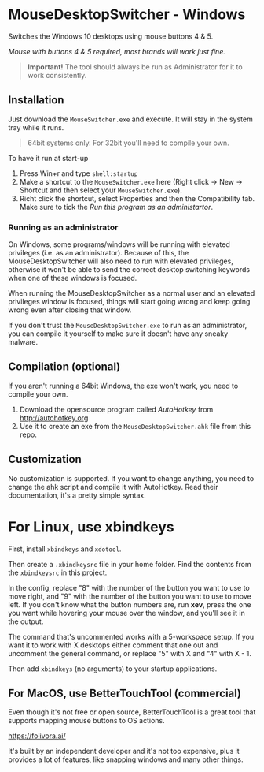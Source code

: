# MouseDesktopSwitcher - Windows
Switches the Windows 10 desktops using mouse buttons 4 &amp; 5.

*Mouse with buttons 4 & 5 required, most brands will work just fine.*

> **Important!** The tool should always be run as Administrator for it to work consistently.

## Installation
Just download the `MouseSwitcher.exe` and execute. It will stay in the system tray while it runs.

> 64bit systems only. For 32bit you'll need to compile your own.

To have it run at start-up

1. Press Win+r and type `shell:startup`
1. Make a shortcut to the `MouseSwitcher.exe` here (Right click -> New -> Shortcut and then select your `MouseSwitcher.exe`).
2. Richt click the shortcut, select Properties and then the Compatibility tab. Make sure to tick the _Run this program as an administartor_.

### Running as an administrator

On Windows, some programs/windows will be running with elevated privileges (i.e. as an administrator). Because of this, the MouseDesktopSwitcher will also need to run with elevated privileges, otherwise it won't be able to send the correct desktop switching keywords when one of these windows is focused.

When running the MouseDesktopSwitcher as a normal user and an elevated privileges window is focused, things will start going wrong and keep going wrong even after closing that window.

If you don't trust the `MouseDesktopSwitcher.exe` to run as an administrator, you can compile it yourself to make sure it doesn't have any sneaky malware.

## Compilation (optional)
If you aren't running a 64bit Windows, the exe won't work, you need to compile your own.

1. Download the opensource program called *AutoHotkey* from http://autohotkey.org
2. Use it to create an exe from the `MouseDesktopSwitcher.ahk` file from this repo.

## Customization
No customization is supported. If you want to change anything, you need to change the ahk script and compile it with AutoHotkey. Read their documentation, it's a pretty simple syntax.

# For Linux, use xbindkeys
First, install `xbindkeys` and `xdotool`.

Then create a `.xbindkeysrc` file in your home folder. Find the contents from the `xbindkeysrc` in this project.

In the config, replace "8" with the number of the button you want to use to move right, and "9" with the number of the button you want to use to move left. If you don't know what the button numbers are, run <b>xev</b>, press the one you want while hovering your mouse over the window, and you'll see it in the output.

The command that's uncommented works with a 5-workspace setup. If you want it to work with X desktops either comment that one out and uncomment the general command, or replace "5" with X and "4" with X - 1.

Then add `xbindkeys` (no arguments) to your startup applications.

## For MacOS, use BetterTouchTool (commercial)

Even though it's not free or open source, BetterTouchTool is a great tool that supports mapping mouse buttons to OS actions.

https://folivora.ai/

It's built by an independent developer and it's not too expensive, plus it provides a lot of features, like snapping windows and many other things.
